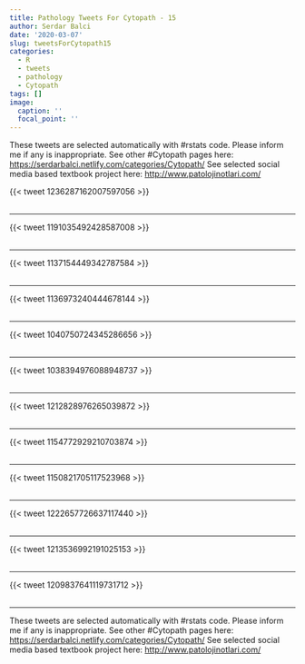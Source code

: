 ```yaml
---
title: Pathology Tweets For Cytopath - 15
author: Serdar Balci
date: '2020-03-07'
slug: tweetsForCytopath15
categories:
  - R
  - tweets
  - pathology
  - Cytopath
tags: []
image:
  caption: ''
  focal_point: ''
---
```



These tweets are selected automatically with #rstats code. Please inform me if any is inappropriate.
See other #Cytopath pages here: https://serdarbalci.netlify.com/categories/Cytopath/ 
See selected social media based textbook project here: http://www.patolojinotlari.com/

{{< tweet 1236287162007597056 >}}
<br>
<br>
<hr>
{{< tweet 1191035492428587008 >}}
<br>
<br>
<hr>
{{< tweet 1137154449342787584 >}}
<br>
<br>
<hr>
{{< tweet 1136973240444678144 >}}
<br>
<br>
<hr>
{{< tweet 1040750724345286656 >}}
<br>
<br>
<hr>
{{< tweet 1038394976088948737 >}}
<br>
<br>
<hr>
{{< tweet 1212828976265039872 >}}
<br>
<br>
<hr>
{{< tweet 1154772929210703874 >}}
<br>
<br>
<hr>
{{< tweet 1150821705117523968 >}}
<br>
<br>
<hr>
{{< tweet 1222657726637117440 >}}
<br>
<br>
<hr>
{{< tweet 1213536992191025153 >}}
<br>
<br>
<hr>
{{< tweet 1209837641119731712 >}}
<br>
<br>
<hr>


These tweets are selected automatically with #rstats code. Please inform me if any is inappropriate.
See other #Cytopath pages here: https://serdarbalci.netlify.com/categories/Cytopath/ 
See selected social media based textbook project here: http://www.patolojinotlari.com/
